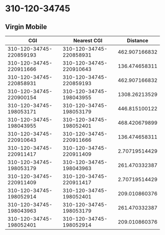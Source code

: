 # 310-120-34745
## Virgin Mobile


| CGI | Nearest CGI | Distance |
|-----|-------------|----------|
| 310-120-34745-220859193 | 310-120-34745-220858931 | 462.907166832 |
| 310-120-34745-220911666 | 310-120-34745-220910643 | 136.474658311 |
| 310-120-34745-220858931 | 310-120-34745-220859193 | 462.907166832 |
| 310-120-34745-220900154 | 310-120-34745-198043955 | 1308.26213529 |
| 310-120-34745-198053171 | 310-120-34745-198053179 | 446.815100122 |
| 310-120-34745-198043955 | 310-120-34745-198052401 | 468.420679899 |
| 310-120-34745-220910643 | 310-120-34745-220911666 | 136.474658311 |
| 310-120-34745-220911417 | 310-120-34745-220911409 | 2.70719514429 |
| 310-120-34745-198053179 | 310-120-34745-198043963 | 261.470332387 |
| 310-120-34745-220911409 | 310-120-34745-220911417 | 2.70719514429 |
| 310-120-34745-198052914 | 310-120-34745-198052401 | 209.010860376 |
| 310-120-34745-198043963 | 310-120-34745-198053179 | 261.470332387 |
| 310-120-34745-198052401 | 310-120-34745-198052914 | 209.010860376 |

